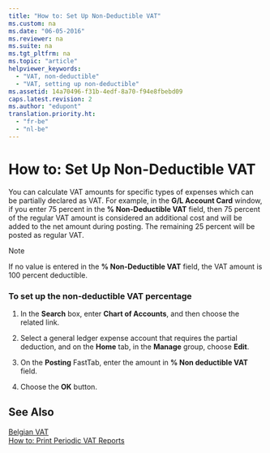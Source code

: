 ```yaml
---
title: "How to: Set Up Non-Deductible VAT"
ms.custom: na
ms.date: "06-05-2016"
ms.reviewer: na
ms.suite: na
ms.tgt_pltfrm: na
ms.topic: "article"
helpviewer_keywords: 
  - "VAT, non-deductible"
  - "VAT, setting up non-deductible"
ms.assetid: 14a70496-f31b-4edf-8a70-f94e8fbebd09
caps.latest.revision: 2
ms.author: "edupont"
translation.priority.ht: 
  - "fr-be"
  - "nl-be"
---
```

# How to: Set Up Non-Deductible VAT
You can calculate VAT amounts for specific types of expenses which can be partially declared as VAT. For example, in the **G\/L Account Card** window, if you enter 75 percent in the **% Non\-Deductible VAT** field, then 75 percent of the regular VAT amount is considered an additional cost and will be added to the net amount during posting. The remaining 25 percent will be posted as regular VAT.  
  
> [!NOTE]  
>  If no value is entered in the **% Non\-Deductible VAT** field, the VAT amount is 100 percent deductible.  
  
### To set up the non\-deductible VAT percentage  
  
1.  In the **Search** box, enter **Chart of Accounts**, and then choose the related link.  
  
2.  Select a general ledger expense account that requires the partial deduction, and on the **Home** tab, in the **Manage** group, choose **Edit**.  
  
3.  On the **Posting** FastTab, enter the amount in **% Non deductible VAT** field.  
  
4.  Choose the **OK** button.  
  
## See Also  
 [Belgian VAT](../../LocalFunctionalityForMicrosoftDynamicsNav2016/Belgium/belgian-vat.md)   
 [How to: Print Periodic VAT Reports](../../LocalFunctionalityForMicrosoftDynamicsNav2016/Belgium/how-to-print-periodic-vat-reports.md)